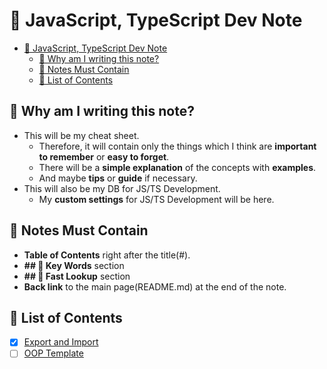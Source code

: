 # 📝 JavaScript, TypeScript Dev Note

- [📝 JavaScript, TypeScript Dev Note](#-javascript-typescript-dev-note)
  - [📘 Why am I writing this note?](#-why-am-i-writing-this-note)
  - [📜 Notes Must Contain](#-notes-must-contain)
  - [📑 List of Contents](#-list-of-contents)

## 📘 Why am I writing this note?

- This will be my cheat sheet.
  - Therefore, it will contain only the things which I think are **important to remember** or **easy to forget**.
  - There will be a **simple explanation** of the concepts with **examples**.
  - And maybe **tips** or **guide** if necessary.
- This will also be my DB for JS/TS Development.
  - My **custom settings** for JS/TS Development will be here.

## 📜 Notes Must Contain

- **Table of Contents** right after the title(#).
- **## 🔑 Key Words** section
- **## 👀 Fast Lookup** section
- **Back link** to the main page(README.md) at the end of the note.

## 📑 List of Contents

- [x] [Export and Import](./export-import.md)
- [ ] [OOP Template](./oop-template.md)